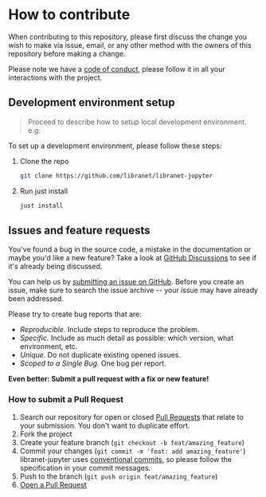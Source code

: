 # How to contribute

When contributing to this repository, please first discuss the change you wish to make via issue, email,
or any other method with the owners of this repository before making a change.

Please note we have a [code of conduct](code-of-conduct.md), please follow it in all your interactions with the project.

## Development environment setup

> Proceed to describe how to setup local development environment.
> e.g:

To set up a development environment, please follow these steps:

1. Clone the repo

   ```sh
   git clone https://github.com/libranet/libranet-jupyter
   ```

2. Run just install

   ```sh
   just install
   ```

## Issues and feature requests

You've found a bug in the source code, a mistake in the documentation or maybe you'd like a new feature?
Take a look at [GitHub Discussions](https://github.com/libranet/libranet-jupyter/discussions) to see if it's already being discussed.

You can help us by [submitting an issue on GitHub](https://github.com/libranet/libranet-jupyter/issues).
Before you create an issue, make sure to search the issue archive -- your issue may have already been addressed.

Please try to create bug reports that are:

- _Reproducible._ Include steps to reproduce the problem.
- _Specific._ Include as much detail as possible: which version, what environment, etc.
- _Unique._ Do not duplicate existing opened issues.
- _Scoped to a Single Bug._ One bug per report.

**Even better: Submit a pull request with a fix or new feature!**

### How to submit a Pull Request

1. Search our repository for open or closed
   [Pull Requests](https://github.com/libranet/libranet-jupyter/pulls)
   that relate to your submission. You don't want to duplicate effort.
2. Fork the project
3. Create your feature branch (`git checkout -b feat/amazing_feature`)
4. Commit your changes (`git commit -m 'feat: add amazing_feature'`)
   libranet-jupyter uses [conventional commits](https://www.conventionalcommits.org), so please follow the specification in your commit messages.
5. Push to the branch (`git push origin feat/amazing_feature`)
6. [Open a Pull Request](https://github.com/libranet/libranet-jupyter/compare?expand=1)


